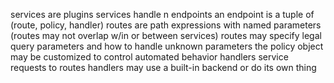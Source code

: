 
services are plugins
services handle n endpoints
an endpoint is a tuple of (route, policy, handler)
routes are path expressions with named parameters (routes may not overlap w/in or between services)
routes may specify legal query parameters and how to handle unknown parameters
the policy object may be customized to control automated behavior
handlers service requests to routes
handlers may use a built-in backend or do its own thing
